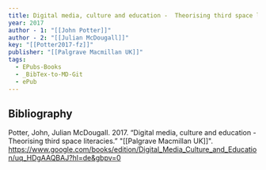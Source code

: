 ```yaml
---
title: Digital media, culture and education -  Theorising third space literacies
year: 2017
author - 1: "[[John Potter]]"
author - 2: "[[Julian McDougall]]"
key: "[[Potter2017-fz]]"
publisher: "[[Palgrave Macmillan UK]]"
tags:
  - EPubs-Books
  - _BibTex-to-MD-Git
  - ePub
---
```


## Bibliography
Potter, John, Julian McDougall. 2017. “Digital media, culture and education -  Theorising third space literacies.” "[[Palgrave Macmillan UK]]". https://www.google.com/books/edition/Digital_Media_Culture_and_Education/uq_HDgAAQBAJ?hl=de&gbpv=0